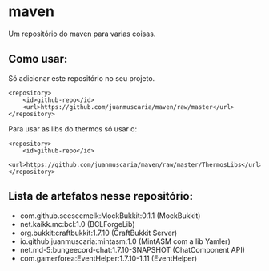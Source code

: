 # maven
Um repositório do maven para varias coisas.
## Como usar:
Só adicionar este repositório no seu projeto.
```
<repository>
    <id>github-repo</id>
    <url>https://github.com/juanmuscaria/maven/raw/master</url>
</repository>
```
Para usar as libs do thermos só usar o:
```
<repository>
    <id>github-repo</id>
    <url>https://github.com/juanmuscaria/maven/raw/master/ThermosLibs</url>
</repository>
```
## Lista de artefatos nesse repositório:
 - com.github.seeseemelk:MockBukkit:0.1.1 (MockBukkit)
 - net.kaikk.mc:bcl:1.0 (BCLForgeLib)
 - org.bukkit:craftbukkit:1.7.10 (CraftBukkit Server)
 - io.github.juanmuscaria:mintasm:1.0 (MintASM com a lib Yamler)
 - net.md-5:bungeecord-chat:1.7.10-SNAPSHOT (ChatComponent API)
 - com.gamerforea:EventHelper:1.7.10-1.11 (EventHelper)
